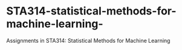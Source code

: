 # STA314-statistical-methods-for-machine-learning-
Assignments in STA314: Statistical Methods for Machine Learning
